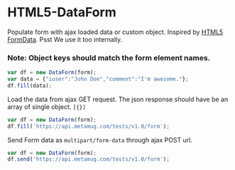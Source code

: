 # HTML5-DataForm

Populate form with ajax loaded data or custom object.
Inspired by [HTML5 FormData](https://developer.mozilla.org/en/docs/Web/API/FormData).
Psst We use it too internally.

### Note: Object keys should match the form element names.

```javascript
var df = new DataForm(form);
var data = {"iuser":"John Doe","comment":"I'm awesome."};
df.fill(data);	

```

Load the data from ajax GET request. The json response
should have be an array of single object. `[{}]`

```javascript
var df = new DataForm(form);
df.fill('https://api.metamug.com/tests/v1.0/form');	

```

Send Form data as `multipart/form-data` through ajax POST url.

```javascript
var df = new DataForm(form);
df.send('https://api.metamug.com/tests/v1.0/form');	

```
